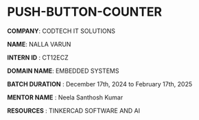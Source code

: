 # PUSH-BUTTON-COUNTER

**COMPANY**: CODTECH IT SOLUTIONS

**NAME**: NALLA VARUN

**INTERN ID** : CT12ECZ

**DOMAIN NAME**: EMBEDDED SYSTEMS

**BATCH DURATION** : December 17th, 2024 to February 17th, 2025

**MENTOR NAME** : Neela Santhosh Kumar

**RESOURCES** : TINKERCAD SOFTWARE AND AI
